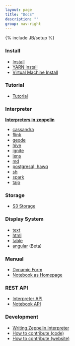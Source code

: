 ```yaml
---
layout: page
title: "Docs"
description: ""
group: nav-right
---
```

<!--
Licensed under the Apache License, Version 2.0 (the "License");
you may not use this file except in compliance with the License.
You may obtain a copy of the License at

http://www.apache.org/licenses/LICENSE-2.0

Unless required by applicable law or agreed to in writing, software
distributed under the License is distributed on an "AS IS" BASIS,
WITHOUT WARRANTIES OR CONDITIONS OF ANY KIND, either express or implied.
See the License for the specific language governing permissions and
limitations under the License.
-->
{% include JB/setup %}

### Install

* [Install](./install/install.html)
* [YARN Install](./install/yarn_install.html)
* [Virtual Machine Install](./install/virtual_machine.html)

### Tutorial

* [Tutorial](./tutorial/tutorial.html)

### Interpreter

**[Interpreters in zeppelin](manual/interpreters.html)**

* [cassandra](./interpreter/cassandra.html)
* [flink](./interpreter/flink.html)
* [geode](./interpreter/geode.html)
* [hive](./pleasecontribute.html)
* [ignite](./interpreter/ignite.html)
* [lens](./interpreter/lens.html)
* [md](./pleasecontribute.html)
* [postgresql, hawq](./interpreter/postgresql.html)
* [sh](./pleasecontribute.html)
* [spark](./interpreter/spark.html)
* [tajo](./pleasecontribute.html)

### Storage
* [S3 Storage](./storage/storage.html)

### Display System

* [text](./displaysystem/display.html)
* [html](./displaysystem/display.html#html)
* [table](./displaysystem/table.html)
* [angular](./displaysystem/angular.html) (Beta)

### Manual

* [Dynamic Form](./manual/dynamicform.html)
* [Notebook as Homepage](./manual/notebookashomepage.html)

### REST API
 * [Interpreter API](./rest-api/rest-interpreter.html)
 * [Notebook API](./rest-api/rest-notebook.html)

### Development

* [Writing Zeppelin Interpreter](./development/writingzeppelininterpreter.html)
* [How to contribute (code)](./development/howtocontribute.html)
* [How to contribute (website)](./development/howtocontributewebsite.html)
